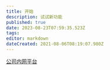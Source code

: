 ```yaml
---
title: 开始
description: 试试新功能
published: true
date: 2023-08-23T07:59:35.523Z
tags: 
editor: markdown
dateCreated: 2021-08-06T08:19:07.980Z
---
```


[公司内网平台](/公司内网平台)